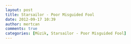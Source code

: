 ```yaml
---
layout: post
title: Starsailor - Poor Misguided Fool
date: 2012-09-17 10:39
author: mertcan
comments: true
categories: [Müzik, Starsailor - Poor Misguided Fool]
---
```

<div style="clear: both; text-align: center;"><object width="320" height="266" class codebase="http://download.macromedia.com/pub/shockwave/cabs/flash/swflash.cab#version=6,0,40,0" data-thumbnail-src="http://2.gvt0.com/vi/rIG3jWU2KAY/0.jpg"><param name="movie" value="http://www.youtube.com/v/rIG3jWU2KAY&fs=1&source=uds" /><param name="bgcolor" value="#FFFFFF" /><param name="allowFullScreen" value="true" /><embed width="320" height="266"  src="http://www.youtube.com/v/rIG3jWU2KAY&fs=1&source=uds" type="application/x-shockwave-flash" allowfullscreen="true"></embed></object></div><br />
